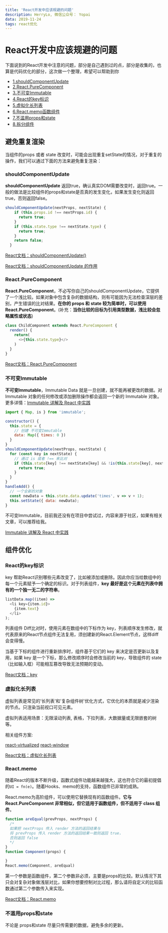 ```yaml
---
title: 'React开发中应该规避的问题'
description: HerryLo, 微信公众号： Yopai
data: 2019-11-24
tags: react优化
---
```


# React开发中应该规避的问题

下面说到的React开发中注意的问题，部分是自己遇到过的点，部分是收集的，也算是代码优化的部分，这次做一个整理，希望可以帮助到你

- [1.shouldComponentUpdate](#shouldcomponentupdate)
- [2.React.PureComponent](#react-purecomponent)
- [3.不可变Immutable](#不可变immutable)
- [4.React的key标识](#react的key标识)
- [5.虚拟化长列表](#虚拟化长列表)
- [6.React.memo函数组件](#react-memo)
- [7.不滥用props和state](#不滥用props和state)
- [8.拆分组件](#拆分组件)

## 避免重复渲染

当组件的props 或者 state 改变时，可能会出现重复setState的情况，对于重复的操作，我们可以通过下面的方法来避免重复渲染：

### shouldComponentUpdate

**shouldComponentUpdate** 返回true，确认真实DOM需要改变时，返回true。一般的做法是比较组件的props和state是否真的发生变化，如果发生变化则返回true，否则返回false。

```javascript
shouldComponentUpdate(nextProps, nextState) {
    if (this.props.id !== nextProps.id) {
      return true;
    }
    if (this.state.type !== nextState.type) {
      return true;
    }
    return false;
  }
```
[React文档：shouldComponentUpdate()](https://zh-hans.reactjs.org/docs/react-component.html#shouldcomponentupdate)

[React文档：shouldComponentUpdate 的作用](https://zh-hans.reactjs.org/docs/optimizing-performance.html#shouldcomponentupdate-in-action)

### React.PureComponent

**React.PureComponent**，不必写你自己的shouldComponentUpdate，它提供了一个浅比较。如果对象中包含复杂的数据结构，则有可能因为无法检查深层的差别，产生错误的比对结果。**在你的 props 和 state 较为简单时，可以使用 React.PureComponent**。(补充：**当你比较的目标为引用类型数据，浅比较会忽略属性或状态**)

```javascript
class ChildComponent extends React.PureComponent {
  render() {
    return(
      <>{this.state.type}</>
    )
  }
}
```
[React文档：React.PureComponent](https://zh-hans.reactjs.org/docs/react-api.html#reactpurecomponent)

### 不可变Immutable

**不可变Immutable**，Immutable Data 就是一旦创建，就不能再被更改的数据。对 Immutable 对象的任何修改或添加删除操作都会返回一个新的 Immutable 对象。更多详情：[Immutable 详解及 React 中实践](https://github.com/camsong/blog/issues/3)

```javascript
import { Map, is } from 'immutable';

constructor() {
  this.state = {
    // 创建 不可变Immutable
    data: Map({ times: 0 })
  }
}
shouldComponentUpdate(nextProps, nextState) {
  for (const key in nextState) {
    // 通过 is 或者 !== 来比对
    if (this.state[key] !== nextState[key] && !is(this.state[key], nextState[key])) {
      return true;
    }
  }
}
handleAdd() {
  // 一个全新的对象
  const newData = this.state.data.update('times', v => v + 1);
  this.setState({ data: newData);
}
```
不可变Immutable，目前我还没有在项目中尝试过，内容来源于社区，如果有相关文章，可以推荐给我。

[Immutable 详解及 React 中实践](https://github.com/camsong/blog/issues/3)

## 组件优化

### React的key标识

key 帮助React识别哪些元素改变了，比如被添加或删除。因此你应当给数组中的每一个元素赋予一个确定的标识。对于列表组件，**key 最好是这个元素在列表中拥有的一个独一无二的字符串**。

```javascript
listData.map((item) =>
  <li key={item.id}>
    {item.text}
  </li>
);
```

列表组件 Diff比对时，使用元素在数组中的下标作为 key，列表顺序发生修改，就代表原来的React节点组件无法复用，须创建新的React.Element节点，这样diff 会变得慢。

当基于下标的组件进行重新排序时，组件基于它们的 key 来决定是否更新以及复用，如果 key 是一个下标，那么修改顺序时会修改当前的 key，导致组件的 state（比如输入框）可能相互篡改导致无法预期的变动。

[React文档：key](https://zh-hans.reactjs.org/docs/lists-and-keys.html#keys)

### 虚拟化长列表

虚拟列表是常见的‘长列表'和'复杂组件树'优化方式，它优化的本质就是减少渲染的节点。只渲染当前视口可见元素。

虚拟列表适用场景：无限滚动列表, 表格，下拉列表，大数据量或无限嵌套的树等。

相关组件方案:

[react-virtualized](https://github.com/bvaughn/react-virtualized)
[react-window](https://github.com/bvaughn/react-window)

[React文档：虚拟化长列表](https://zh-hans.reactjs.org/docs/optimizing-performance.html#virtualize-long-lists)

### React.memo

随着React的版本不断升级，函数式组件功能越来越强大，这也符合它的最初提倡的```UI = fn(e)```。随着Hooks、memo的支持，函数组件已非常的成熟。

React.memo为高阶组件，可以使用它替换现有的函数组件。**它与 React.PureComponent 非常相似，但它适用于函数组件，但不适用于 class 组件**。

```javascript
function areEqual(prevProps, nextProps) {
  /*
  如果把 nextProps 传入 render 方法的返回结果与
  将 prevProps 传入 render 方法的返回结果一致则返回 true，
  否则返回 false
  */
}
function Component(props) {

}
React.memo(Component, areEqual)
```
第一个参数是函数组件，第二个参数非必须，主要是props的比较。默认情况下其只会对复杂对象做浅层对比，如果你想要控制对比过程，那么请将自定义的比较函数通过第二个参数传入来实现。

[React文档：React.memo](https://zh-hans.reactjs.org/docs/react-api.html#reactmemo)

### 不滥用props和state

不论是 props和state 尽量只传需要的数据，避免多余的更新。